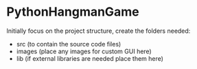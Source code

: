 # PythonHangmanGame

Initially focus on the project structure, create the folders needed:
- src (to contain the source code files)
- images (place any images for custom GUI here)
- lib (if external libraries are needed place them here)
